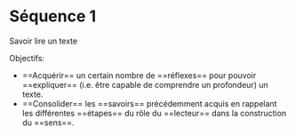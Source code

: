 # Séquence 1

Savoir lire un texte

Objectifs: 

* ==Acquérir== un certain nombre de ==réflexes== pour pouvoir ==expliquer== (i.e. être capable de comprendre un profondeur) un texte.
* ==Consolider== les ==savoirs== précédemment acquis en rappelant les différentes ==étapes== du rôle du ==lecteur== dans la construction du ==sens==. 

